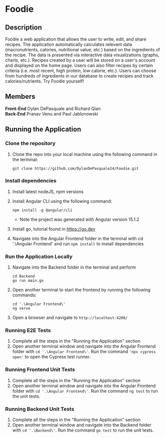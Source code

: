 # Foodie
## Description 
Foodie a web application that allows the user to write, edit, and share recipes. The application automatically calculates relevant data (macronutrients, calories, nutritional value, etc.) based on the ingredients of the recipe. The data is presented via interactive data visualizations (graphs, charts, etc.). Recipes created by a user will be stored on a user's account and displayed on the home page. Users can also filter recipes by certain criteria (i.e. most recent, high protein, low calorie, etc.). Users can choose from hundreds of ingredients in our database to create recipes and track calories/nutrients. Try Foodie yourself!
## Members
**Front-End**
 Dylan DePasquale and Richard Qian  
 **Back-End**
Pranav Venu and Paul Jablonowski

## Running the Application
### Clone the repository
1. Clone the repo into your local machine using the following command in the terminal: 
    ```console
    git clone https://github.com/DylanDePasquale24/Foodie.git
    ```

### Install dependencies
 1. Install latest nodeJS, npm versions
   
 2. Install Angular CLI using the following command: 
    ```console
    npm install -g @angular/cli
    ```
    * Note the project was generated with Angular version 15.1.2

 3. Install go, tutorial found in https://go.dev

 4. Navigate into the Angular Frontend folder in the terminal with cd '.\Angular Frontend\' and run ```npm install``` to install dependencies

### Run the Application Locally
 1. Navigate into the Backend folder in the terminal and perform
    ```console
    cd Backend
    go run main.go
    ```
 2. Open another terminal to start the frontend by running the following commands:
    ```console
    cd '.\Angular Frontend\'
    ng serve
    ```
 3. Open a browser and navigate to `http://localhost:4200/`

### Running E2E Tests
 1. Complete all the steps in the "Running the Application" section
 2. Open another terminal window and navigate into the Angular Frontend folder with `cd '.\Angular Frontend\'`. Run the command `'npx cypress open'` to open the Cypress test runner.

### Running Frontend Unit Tests
 1. Complete all the steps in the "Running the Application" section
 2. Open another terminal window and navigate into the Angular Frontend folder with `cd '.\Angular Frontend\'`. Run the command `ng test` to run the unit tests.

### Running Backend Unit Tests
 1. Complete all the steps in the "Running the Application" section
 2. Open another terminal window and navigate into the Backend folder with `cd '.\Backend\'`. Run the command `go test` to run the unit tests.
